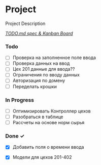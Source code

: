 # Project

Project Description

<em>[TODO.md spec & Kanban Board](https://bit.ly/3fCwKfM)</em>

### Todo

- [ ] Проверка на заполненное поле ввода  
- [ ] Проверка данных на ввод  
- [ ] Цех 201 данные для ввода??  
- [ ] Ограничения по вводу данных  
- [ ] Авторизация по домену  
- [ ] Переделать крошки  

### In Progress

- [ ] Оптимизировать Контроллер цехов  
- [ ] Разобраться в таблице  
- [ ] Раcсчеты на основе норм сырья  

### Done ✓

- [x] Добавить поля о времени ввода  
- [x] Модели для цехов 201-402  

